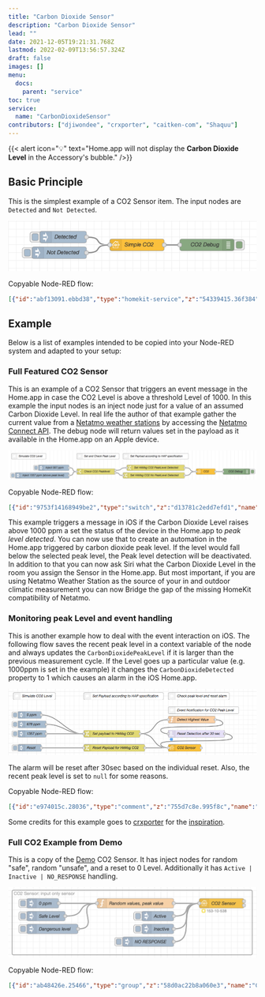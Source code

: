 ```yaml
---
title: "Carbon Dioxide Sensor"
description: "Carbon Dioxide Sensor"
lead: ""
date: 2021-12-05T19:21:31.768Z
lastmod: 2022-02-09T13:56:57.324Z
draft: false
images: []
menu:
  docs:
    parent: "service"
toc: true
service:
  name: "CarbonDioxideSensor"
contributors: ["djiwondee", "crxporter", "caitken-com", "Shaquu"]
---
```


{{< alert icon="💡" text="Home.app will not display the <strong>Carbon Dioxide Level</strong> in the Accessory's bubble." />}}

## Basic Principle

This is the simplest example of a CO2 Sensor item. The input nodes are `Detected` and `Not Detected`.

![Basic Principle](CO2_basic_principle.png)

Copyable Node-RED flow:

```json
[{"id":"abf13091.ebbd38","type":"homekit-service","z":"54339415.36f384","bridge":"b070e578.4eca1","name":"Simple CO2","serviceName":"CarbonDioxideSensor","topic":"","manufacturer":"Default Manufacturer","model":"Default Model","serialNo":"Default Serial Number","characteristicProperties":"{}","x":870,"y":380,"wires":[["e1bd6875.39b18"]]},{"id":"e1bd6875.39b18","type":"debug","z":"54339415.36f384","name":"CO2 Debug","active":true,"tosidebar":true,"console":false,"tostatus":false,"complete":"payload","x":1050,"y":380,"wires":[]},{"id":"46f9e422.63a86c","type":"inject","z":"54339415.36f384","name":"Detected","topic":"","payload":"{\"CarbonDioxideDetected\":1}","payloadType":"json","repeat":"","crontab":"","once":false,"onceDelay":0.1,"x":680,"y":360,"wires":[["abf13091.ebbd38"]]},{"id":"ea1120d0.634c88","type":"inject","z":"54339415.36f384","name":"Not Detected","topic":"","payload":"{\"CarbonDioxideDetected\":0}","payloadType":"json","repeat":"","crontab":"","once":false,"onceDelay":0.1,"x":670,"y":400,"wires":[["abf13091.ebbd38"]]},{"id":"b070e578.4eca1","type":"homekit-bridge","z":"","bridgeName":"Node-Red-Homekit-Bridge","pinCode":"270-21-969","port":"34567","allowInsecureRequest":false,"manufacturer":"Default Manufacturer","model":"Default Model","serialNo":"Default Serial Number"}]
```

## Example

Below is a list of examples intended to be copied into your Node-RED system and adapted to your setup:

### Full Featured CO2 Sensor

This is an example of a CO2 Sensor that triggers an event message in the Home.app in case the CO2 Level is above a threshold Level of 1000.
In this example the input nodes is an inject node just for a value of an assumed Carbon Dioxide Level. In real life the author of that example gather the current value from a [Netatmo weather stations](https://www.netatmo.com/en-eu/weather?force_locale=en-eu) by accessing the [Netatmo Connect API](https://dev.netatmo.com/en-US/resources/technical/introduction). The debug node will return values set in the payload as it available in the Home.app on an Apple device.

![Full Example](CO2_full_example.png)

Copyable Node-RED flow:

```json
[{"id":"9753f14168949be2","type":"switch","z":"d13781c2edd7efd1","name":"Check CO2 Peaklevel","property":"payload","propertyType":"msg","rules":[{"t":"gt","v":"1000","vt":"str"},{"t":"else"}],"checkall":"true","repair":false,"outputs":2,"x":480,"y":520,"wires":[["92bfc0d7d2d54d0e"],["6ee0215b3c7e8743"]]},{"id":"92bfc0d7d2d54d0e","type":"change","z":"d13781c2edd7efd1","name":"Set HkMsg CO2 PeakLevel Detected","rules":[{"t":"move","p":"payload","pt":"msg","to":"payload.CarbonDioxideLevel","tot":"msg"},{"t":"set","p":"payload.CarbonDioxidePeakLevel","pt":"msg","to":"payload.CarbonDioxideLevel","tot":"msg"},{"t":"set","p":"payload.CarbonDioxideDetected","pt":"msg","to":"1","tot":"num"},{"t":"set","p":"payload.StatusActive","pt":"msg","to":"true","tot":"bool"}],"action":"","property":"","from":"","to":"","reg":false,"x":790,"y":500,"wires":[["7bbcbe8c1a25d4df"]]},{"id":"6ee0215b3c7e8743","type":"change","z":"d13781c2edd7efd1","name":"Set HkMsg CO2 No PeakLevel Detected","rules":[{"t":"move","p":"payload","pt":"msg","to":"payload.CarbonDioxideLevel","tot":"msg"},{"t":"set","p":"payload.CarbonDioxidePeakLevel","pt":"msg","to":"payload.CarbonDioxideLevel","tot":"msg"},{"t":"set","p":"payload.CarbonDioxideDetected","pt":"msg","to":"0","tot":"num"},{"t":"set","p":"payload.StatusActive","pt":"msg","to":"true","tot":"bool"}],"action":"","property":"","from":"","to":"","reg":false,"x":780,"y":540,"wires":[["7bbcbe8c1a25d4df"]]},{"id":"e79fda3842fe456f","type":"debug","z":"d13781c2edd7efd1","name":"CO2 Debug","active":true,"tosidebar":true,"console":false,"tostatus":false,"complete":"payload","x":1210,"y":520,"wires":[]},{"id":"68e5c6f16ac5e512","type":"inject","z":"d13781c2edd7efd1","name":"Inject 567 ppm","props":[{"p":"payload","v":"567","vt":"num"},{"p":"topic","v":"","vt":"str"}],"repeat":"","crontab":"","once":false,"onceDelay":0.1,"topic":"","payload":"567","payloadType":"num","x":260,"y":500,"wires":[["9753f14168949be2"]]},{"id":"72681c56064f6f9e","type":"inject","z":"d13781c2edd7efd1","name":"Inject 1357 ppm (above peak level)","props":[{"p":"payload","v":"1357","vt":"num"},{"p":"topic","v":"","vt":"str"}],"repeat":"","crontab":"","once":false,"onceDelay":0.1,"topic":"","payload":"1357","payloadType":"num","x":200,"y":540,"wires":[["9753f14168949be2"]]},{"id":"7bbcbe8c1a25d4df","type":"homekit-service","z":"d13781c2edd7efd1","bridge":"25f17d6406cfacdd","name":"CO2","serviceName":"CarbonDioxideSensor","topic":"","manufacturer":"Default Manufacturer","model":"Default Model","serialNo":"Default Serial Number","characteristicProperties":"{\n    \"StatusActive\" : true,\n    \"CarbonDioxideLevel\" : 0,\n    \"CarbonDioxidePeakLevel\" : 1000,\n    \"CarbonDioxideDetected\" : 0\n}","outputs":2,"x":1050,"y":520,"wires":[["e79fda3842fe456f"],[]]},{"id":"cc376b99a75e5dcb","type":"comment","z":"d13781c2edd7efd1","name":"Simulate CO2 Level","info":"","x":130,"y":440,"wires":[]},{"id":"e64b903b3f084112","type":"comment","z":"d13781c2edd7efd1","name":"Set and Check Peak Level","info":"","x":490,"y":440,"wires":[]},{"id":"fe1eafa00b02eb32","type":"comment","z":"d13781c2edd7efd1","name":"Set Payload according to HAP specification","info":"","x":790,"y":440,"wires":[]},{"id":"25f17d6406cfacdd","type":"homekit-bridge","bridgeName":"Node-Red-Homekit-Bridge","pinCode":"270-21-969","port":"34567","allowInsecureRequest":false,"manufacturer":"Default Manufacturer","model":"Default Model","serialNo":"Default Serial Number"}]
```

This example triggers a message in iOS if the Carbon Dioxide Level raises above 1000 ppm a set the status of the device in the Home.app to _peak level detected_. You can now use that to create an automation in the Home.app triggered by carbon dioxide peak level. If the level would fall below the selected peak level, the Peak level detection will be deactivated. In addition to that you can now ask Siri what the Carbon Dioxide Level in the room you assign the Sensor in the Home.app. But most important, if you are using Netatmo Weather Station as the source of your in and outdoor climatic measurement you can now Bridge the gap of the missing HomeKit compatibility of Netatmo.

### Monitoring peak Level and event handling

This is another example how to deal with the event interaction on iOS. The following flow saves the recent peak level in a context variable of the node and always updates the `CarbonDioxidePeakLevel` if it is larger than the previous measurement cycle.
If the Level goes up a particular value (e.g. 1000ppm is set in the example) it changes the `CarbonDioxideDetected` property to 1 which causes an alarm in the iOS Home.app.

![CO2 Monitoring](CO2_monitoring.png)

The alarm will be reset after 30sec based on the individual reset. Also, the recent peak level is set to `null` for some reasons.

Copyable Node-RED flow:

```json
[{"id":"e974015c.28036","type":"comment","z":"755d7c8e.995f8c","name":"Simulate CO2 Level","info":"","x":130,"y":820,"wires":[]},{"id":"2bf9335e.50b4a4","type":"comment","z":"755d7c8e.995f8c","name":"Check peak level and reset alarm","info":"","x":830,"y":820,"wires":[]},{"id":"d9d67e9b.e3bdd8","type":"comment","z":"755d7c8e.995f8c","name":"Set Payload according to HAP specification","info":"","x":510,"y":820,"wires":[]},{"id":"83ebb81b.259b28","type":"comment","z":"755d7c8e.995f8c","name":"Event Notification for CO2 Peak Level","info":"","x":850,"y":880,"wires":[]},{"id":"2c7015be.019e32","type":"homekit-service","z":"755d7c8e.995f8c","bridge":"890aedc6.d0b418","name":"CO2 Sensor","serviceName":"CarbonDioxideSensor","topic":"","manufacturer":"Default Manufacturer","model":"Default Model","serialNo":"Default Serial Number","characteristicProperties":"{\n    \"CarbonDioxideLevel\" : 0,\n    \"CarbonDioxidePeakLevel\": 1000,\n    \"CarbonDioxideDetected\" : 0,\n    \"StatusActive\" : true\n}","x":770,"y":1040,"wires":[[]]},{"id":"3022ebf7.8a551c","type":"function","z":"755d7c8e.995f8c","name":"Detect Highest Value","func":"var currentCo2PeakLevel = context.get('lastCo2PeakLevel') || 0;\n\nvar newMsg = {};\nnewMsg.payload = {\n    \"CarbonDioxidePeakLevel\" : currentCo2PeakLevel,\n    \"CarbonDioxideDetected\" : 0\n};\n\n// Check new Peak-Level\nif (msg.payload.CarbonDioxideLevel > currentCo2PeakLevel) {\n    context.set('lastCo2PeakLevel', newMsg.payload.CarbonDioxideLevel);\n    newMsg.payload.CarbonDioxidePeakLevel = msg.payload.CarbonDioxideLevel;\n}\n\n// Check Peak in critical level\nif (msg.payload.CarbonDioxideLevel >= 1000) {\n    newMsg.payload.CarbonDioxideDetected = 1;\n} \n\nreturn newMsg;","outputs":1,"noerr":0,"x":800,"y":920,"wires":[["c5c3ed3e.6b786"]]},{"id":"ad3b0eb7.5f9ba","type":"change","z":"755d7c8e.995f8c","name":"Reset Payload for HkMsg CO2","rules":[{"t":"set","p":"payload","pt":"msg","to":"{\"CarbonDioxidePeakLevel\":null,\"CarbonDioxideDetected\":0}","tot":"json"}],"action":"","property":"","from":"","to":"","reg":false,"x":470,"y":1040,"wires":[["2c7015be.019e32"]]},{"id":"103a2552.ac770b","type":"change","z":"755d7c8e.995f8c","name":"Set payload to HkMsg CO2","rules":[{"t":"move","p":"payload","pt":"msg","to":"payload.CarbonDioxideLevel","tot":"msg"},{"t":"set","p":"payload.StatusActive","pt":"msg","to":"true","tot":"bool"}],"action":"","property":"","from":"","to":"","reg":false,"x":460,"y":980,"wires":[["2c7015be.019e32","3022ebf7.8a551c"]]},{"id":"c5c3ed3e.6b786","type":"trigger","z":"755d7c8e.995f8c","op1":"","op2":"{\"CarbonDioxideDetected\" : 0}","op1type":"pay","op2type":"json","duration":"30","extend":false,"units":"s","reset":"","bytopic":"all","name":"Reset Detection after 30 sec","x":820,"y":980,"wires":[["2c7015be.019e32"]]},{"id":"d76e543e.1085e","type":"inject","z":"755d7c8e.995f8c","name":"Reset","topic":"","payload":"true","payloadType":"bool","repeat":"","crontab":"","once":false,"onceDelay":0.1,"x":110,"y":1040,"wires":[["ad3b0eb7.5f9ba"]]},{"id":"94a11c82.273ca8","type":"inject","z":"755d7c8e.995f8c","name":"0 ppm","topic":"","payload":"0","payloadType":"num","repeat":"","crontab":"","once":false,"onceDelay":0.1,"x":110,"y":900,"wires":[["103a2552.ac770b"]]},{"id":"9e4aeb3f.0bc4e","type":"inject","z":"755d7c8e.995f8c","name":"678 ppm","topic":"","payload":"678","payloadType":"num","repeat":"","crontab":"","once":false,"onceDelay":0.1,"x":120,"y":940,"wires":[["103a2552.ac770b"]]},{"id":"3ccbca9e.00895e","type":"inject","z":"755d7c8e.995f8c","name":"1357 ppm","topic":"","payload":"1357","payloadType":"num","repeat":"","crontab":"","once":false,"onceDelay":0.1,"x":120,"y":980,"wires":[["103a2552.ac770b"]]},{"id":"890aedc6.d0b418","type":"homekit-bridge","z":"","bridgeName":"Node-Red-HAP-Bridge-02","pinCode":"222-22-222","port":"","allowInsecureRequest":false,"manufacturer":"Default Manufacturer","model":"Default Model","serialNo":"Default Serial Number"}]
```

Some credits for this example goes to [crxporter](https://github.com/crxporter) for the [inspiration]( https://github.com/NRCHKB/node-red-contrib-homekit-bridged/issues/50#issuecomment-470117208).

### Full CO2 Example from Demo

This is a copy of the [Demo](https://nrchkb.github.io/wiki/examples/demo-setup/) CO2 Sensor. It has inject nodes for random "safe", random "unsafe", and a reset to 0 Level. Additionally it has `Active | Inactive | NO_RESPONSE` handling.

![CO2_demo](CO2_demo.png)

Copyable Node-RED flow:

```json
[{"id":"ab48426e.25466","type":"group","z":"58d0ac22b8a060e3","name":"CO2 Sensor: input only sensor","style":{"stroke":"#999999","fill":"none","label":true,"label-position":"nw","color":"#a4a4a4"},"nodes":["88892b4.8a61bd8","3611c654.8a42f2","62cafcb0.8ade9c","a0171cdb.f209b","6f7de764.a6a688","8758b463.afb0f","69e8161b.74b7a","40010b09.c73cdc"],"x":134,"y":819,"w":752,"h":202,"info":"# CO2 Sensor\n\nThere are three inputs to this example, one for each level of Carbon Dioxide in the air. Options are:\n\n**0 ppm:** this will assume no CO2 <br/>\n**Safe level:** this will assume a level between 1 and 999 ppm, inclusive <br/>\n**Dangerous level:** this will assume a level between 1,000 and 100,000, inclusive; this will also trigger an alert"},{"id":"88892b4.8a61bd8","type":"homekit-service","z":"58d0ac22b8a060e3","g":"ab48426e.25466","isParent":true,"hostType":"0","bridge":"409001a1.3e7a78","accessoryId":"","parentService":"","name":"CO2 Sensor","serviceName":"CarbonDioxideSensor","topic":"","filter":false,"manufacturer":"Default Manufacturer","model":"Carbon","serialNo":"Default Serial Number","firmwareRev":"22","hardwareRev":"11","softwareRev":"","cameraConfigVideoProcessor":"","cameraConfigSource":"","cameraConfigStillImageSource":"","cameraConfigMaxStreams":"","cameraConfigMaxWidth":"","cameraConfigMaxHeight":"","cameraConfigMaxFPS":"","cameraConfigMaxBitrate":"","cameraConfigVideoCodec":"","cameraConfigAudioCodec":"","cameraConfigAudio":false,"cameraConfigPacketSize":"","cameraConfigVerticalFlip":false,"cameraConfigHorizontalFlip":false,"cameraConfigMapVideo":"","cameraConfigMapAudio":"","cameraConfigVideoFilter":"","cameraConfigAdditionalCommandLine":"","cameraConfigDebug":false,"cameraConfigSnapshotOutput":"disabled","cameraConfigInterfaceName":"","characteristicProperties":"{    \"CarbonDioxideLevel\" : true,    \"CarbonDioxidePeakLevel\": true,    \"StatusActive\" : true}","waitForSetupMsg":false,"outputs":2,"x":790,"y":860,"wires":[[],[]]},{"id":"3611c654.8a42f2","type":"function","z":"58d0ac22b8a060e3","g":"ab48426e.25466","name":"Random values, peak value","func":"// Reset all values to 0 if 0ppm input\nif(msg.payload === 0){\n    context.set('lastPeak',0);\n    newMsg = {\n        payload: {\n            \"CarbonDioxideLevel\":0,\n            \"CarbonDioxidePeakLevel\":0,\n            \"CarbonDioxideDetected\":0\n        }\n    };\n    return newMsg;\n}\n\n// Initialize vars\nvar CurrentLevel = 0;\nvar lastPeak = context.get('lastPeak');\n\n// Set random safe or dangerous levels\nif(msg.payload === \"Safe\"){\n    CurrentLevel = Math.floor(Math.random() * (999 - 1 + 1) + 1);\n}\nif(msg.payload === \"Danger\"){\n    CurrentLevel = Math.floor(Math.random() * (100000 - 1000 + 1) + 1000);\n}\n\n// Formulate output message\nvar newMsg = {\n    payload: {\n        \"CarbonDioxideLevel\" : CurrentLevel,\n        \"CarbonDioxideDetected\" : 0\n    }\n};\n\n// Set new peak level\nif(CurrentLevel > lastPeak){\n    lastPeak = CurrentLevel;\n    context.set('lastPeak',CurrentLevel);\n    newMsg.payload.CarbonDioxidePeakLevel = CurrentLevel;\n}\n\n// Set warning if dangerous\nif (CurrentLevel >= 1000) {\n    newMsg.payload.CarbonDioxideDetected = 1;\n} \n\nreturn newMsg;","outputs":1,"noerr":0,"initialize":"// Code added here will be run once\n// whenever the node is deployed.\ncontext.set('lastPeak',0);\n","finalize":"","x":520,"y":860,"wires":[["88892b4.8a61bd8"]]},{"id":"62cafcb0.8ade9c","type":"inject","z":"58d0ac22b8a060e3","g":"ab48426e.25466","name":"Active","repeat":"","crontab":"","once":false,"onceDelay":0.1,"topic":"","payload":"{\"StatusActive\":true}","payloadType":"json","x":590,"y":900,"wires":[["88892b4.8a61bd8"]]},{"id":"a0171cdb.f209b","type":"inject","z":"58d0ac22b8a060e3","g":"ab48426e.25466","name":"Inactive","repeat":"","crontab":"","once":false,"onceDelay":0.1,"topic":"","payload":"{\"StatusActive\":false}","payloadType":"json","x":590,"y":940,"wires":[["88892b4.8a61bd8"]]},{"id":"6f7de764.a6a688","type":"inject","z":"58d0ac22b8a060e3","g":"ab48426e.25466","name":"NO RESPONSE","repeat":"","crontab":"","once":false,"onceDelay":0.1,"topic":"","payload":"{\"CarbonDioxideLevel\":\"NO_RESPONSE\"}","payloadType":"json","x":560,"y":980,"wires":[["88892b4.8a61bd8"]]},{"id":"8758b463.afb0f","type":"inject","z":"58d0ac22b8a060e3","g":"ab48426e.25466","name":"0 ppm","props":[{"p":"payload"}],"repeat":"","crontab":"","once":false,"onceDelay":0.1,"topic":"","payload":"0","payloadType":"num","x":230,"y":860,"wires":[["3611c654.8a42f2"]]},{"id":"69e8161b.74b7a","type":"inject","z":"58d0ac22b8a060e3","g":"ab48426e.25466","name":"Safe Level","props":[{"p":"payload"}],"repeat":"","crontab":"","once":false,"onceDelay":0.1,"topic":"","payload":"Safe","payloadType":"str","x":240,"y":900,"wires":[["3611c654.8a42f2"]]},{"id":"40010b09.c73cdc","type":"inject","z":"58d0ac22b8a060e3","g":"ab48426e.25466","name":"Dangerous level","props":[{"p":"payload"}],"repeat":"","crontab":"","once":false,"onceDelay":0.1,"topic":"","payload":"Danger","payloadType":"str","x":260,"y":940,"wires":[["3611c654.8a42f2"]]},{"id":"409001a1.3e7a78","type":"homekit-bridge","bridgeName":"Demo 1","pinCode":"153-10-538","port":"","allowInsecureRequest":false,"manufacturer":"NRCHKB","model":"Demo","serialNo":"1.1.2","customMdnsConfig":false,"mdnsMulticast":true,"mdnsInterface":"","mdnsPort":"","mdnsIp":"","mdnsTtl":"","mdnsLoopback":true,"mdnsReuseAddr":true,"allowMessagePassthrough":true}]
```
